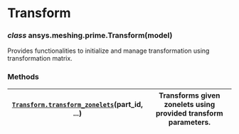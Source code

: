 <!-- vale off -->

# Transform

### *class* ansys.meshing.prime.Transform(model)

Provides functionalities to initialize and manage transformation using transformation matrix.

<!-- !! processed by numpydoc !! -->

### Methods

| [`Transform.transform_zonelets`](ansys.meshing.prime.Transform.transform_zonelets.md#ansys.meshing.prime.Transform.transform_zonelets)(part_id, ...)   | Transforms given zonelets using provided transform parameters.   |
|--------------------------------------------------------------------------------------------------------------------------------------------------------|------------------------------------------------------------------|
<!-- vale on -->
